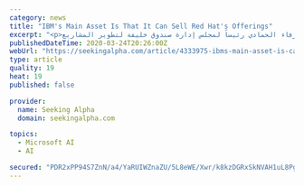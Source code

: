 ```yaml
---
category: news
title: "IBM's Main Asset Is That It Can Sell Red Hat's Offerings"
excerpt: "<p>أصدر المجلس التنفيذي لإمارة أبوظبي قراراً بتعيين معالي محمد علي محمد الشرفاء الحمادي رئيساً لمجلس إدارة صندوق خليفة لتطوير المشاريع.</p>"
publishedDateTime: 2020-03-24T20:26:00Z
webUrl: "https://seekingalpha.com/article/4333975-ibms-main-asset-is-can-sell-red-hats-offerings"
type: article
quality: 19
heat: 19
published: false

provider:
  name: Seeking Alpha
  domain: seekingalpha.com

topics:
  - Microsoft AI
  - AI

secured: "PDR2xPP94S7ZnN/a4/YaRUIWZnaZU/5L8eWE/Xwr/k8kzDGRxSkNVAH1uL8PgX7qAj/jVLopA/vNeHdona9VhtBUkl93RNdSss5ZzyZbP3jHlVZmsWdjqbgp0C4BtiK21lQhsJtd4VPi43QrkWvf0c7uOPhJKoEqzKTOGWeyJuGjLTKlWTvArLtVrUA4BcYLndR5iuJMW1luWjbiGOkVA8zW+m+UkGARdWcIJEMxjJBQMr9Njv1V6UowZpiDlhGRurgkOxXmLe6g1E+tkR+AZBCbOqhgcjlRSNBHgLvj7uoU2OFS5cNjFYTmLUhYGfJIjkGYFF7ontxnzinCeA612EKKCEcYQn+fB8tyigP4j8zzBYHJKqqj2Lxy8IaQGQwVuNyoFkrBZZPDGJlWpbF9LM7ySlsB1faBP4+PKI9vfEK1XhAkyMUyvaiUBhj7i21i3X2xpQW18+RxpayNrQrcyOZxiTWWHVApLcjoRM4SDms=;Nqb/Z2WbCuNK6SJ2/t9Ruw=="
---
```



